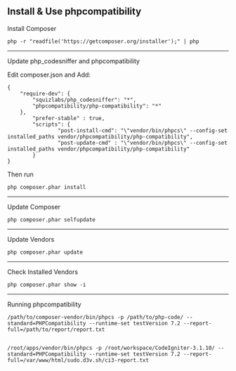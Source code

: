 ## Install & Use phpcompatibility
Install Composer

```
php -r "readfile('https://getcomposer.org/installer');" | php
```

---

Update php_codesniffer and phpcompatibility

Edit composer.json and Add:
```
{
    "require-dev": {
        "squizlabs/php_codesniffer": "*",
        "phpcompatibility/php-compatibility": "*"
    },
        "prefer-stable" : true,
        "scripts": {
                "post-install-cmd": "\"vendor/bin/phpcs\" --config-set installed_paths vendor/phpcompatibility/php-compatibility",
                "post-update-cmd" : "\"vendor/bin/phpcs\" --config-set installed_paths vendor/phpcompatibility/php-compatibility"
        }
}
```

Then run
```
php composer.phar install
```

---

Update Composer

```
php composer.phar selfupdate
```

---

Update Vendors

```
php composer.phar update
```

---

Check Installed Vendors

```
php composer.phar show -i
```

---

Running phpcompatibility

```
/path/to/composer-vendor/bin/phpcs -p /path/to/php-code/ --standard=PHPCompatibility --runtime-set testVersion 7.2 --report-full=/path/to/report/report.txt 


/root/apps/vendor/bin/phpcs -p /root/workspace/CodeIgniter-3.1.10/ --standard=PHPCompatibility --runtime-set testVersion 7.2 --report-full=/var/www/html/sudo.d3v.sh/ci3-report.txt
```
